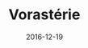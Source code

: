 ---
layout: post
title: "Vorastérie"
date: 2016-12-19
categories: [RNG]
image: http://www.pokepedia.fr/images/9/9b/Vorast%C3%A9rie-SL.png
caught: Vorastérie
location: Ranch Ohana
level: oeuf
version: Lune
---